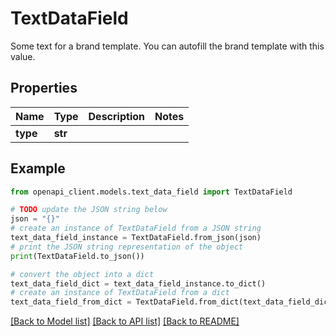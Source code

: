 # TextDataField

Some text for a brand template. You can autofill the brand template with this value.

## Properties

Name | Type | Description | Notes
------------ | ------------- | ------------- | -------------
**type** | **str** |  | 

## Example

```python
from openapi_client.models.text_data_field import TextDataField

# TODO update the JSON string below
json = "{}"
# create an instance of TextDataField from a JSON string
text_data_field_instance = TextDataField.from_json(json)
# print the JSON string representation of the object
print(TextDataField.to_json())

# convert the object into a dict
text_data_field_dict = text_data_field_instance.to_dict()
# create an instance of TextDataField from a dict
text_data_field_from_dict = TextDataField.from_dict(text_data_field_dict)
```
[[Back to Model list]](../README.md#documentation-for-models) [[Back to API list]](../README.md#documentation-for-api-endpoints) [[Back to README]](../README.md)


